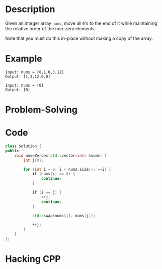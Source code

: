# Description

Given an integer array `nums`, move all `0`'s to the end of it while maintaining the relative order of the non-zero elements.

Note that you must do this in-place without making a copy of the array.

# Example

```shell
Input: nums = [0,1,0,3,12]
Output: [1,3,12,0,0]

Input: nums = [0]
Output: [0]
```

# Problem-Solving

# Code

```cpp
class Solution {
public:
    void moveZeroes(std::vector<int> &nums) {
        int j{0};

        for (int i = 0; i < nums.size(); ++i) {
            if (nums[i] == 0) {
                continue;
            }

            if (i == j) {
                ++j;
                continue;
            }

            std::swap(nums[i], nums[j]);

            ++j;
        }
    }
};
```

# Hacking CPP
